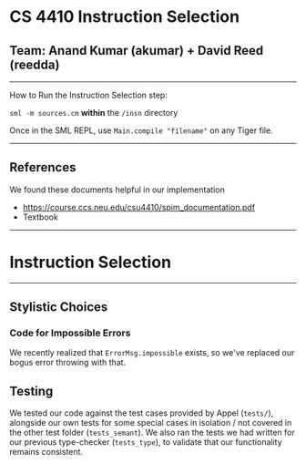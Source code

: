 # CS 4410 Instruction Selection
## Team: Anand Kumar (akumar) + David Reed (reedda)

---
How to Run the Instruction Selection step:

`sml -m sources.cm` **within** the `/insn` directory

Once in the SML REPL, use `Main.compile "filename"` on any Tiger file.

---

## References

We found these documents helpful in our implementation
* https://course.ccs.neu.edu/csu4410/spim_documentation.pdf
* Textbook

---

# Instruction Selection

---

## Stylistic Choices

### Code for Impossible Errors

We recently realized that `ErrorMsg.impossible` exists, so we've replaced our bogus error
throwing with that.

## Testing

We tested our code against the test cases provided by Appel (`tests/`), alongside
our own tests for some special cases in isolation / not covered in the other test
folder (`tests_semant`).  We also ran the tests we had written for our previous
type-checker (`tests_type`), to validate that our functionality remains consistent.
